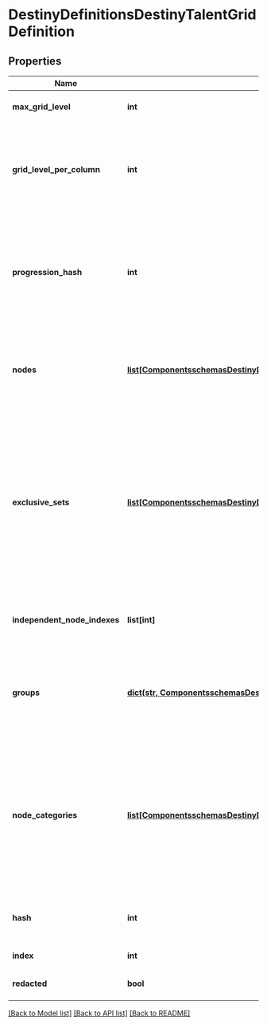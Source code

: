 # DestinyDefinitionsDestinyTalentGridDefinition

## Properties
Name | Type | Description | Notes
------------ | ------------- | ------------- | -------------
**max_grid_level** | **int** | The maximum possible level of the Talent Grid: at this level, any nodes are allowed to be activated. | [optional] 
**grid_level_per_column** | **int** | The meaning of this has been lost in the sands of time: it still exists as a property, but appears to beunused in the modern UI of talent grids.  It used to imply that each visual \&quot;column\&quot; of talent nodesrequired identical progression levels in order to be activated.  Returning this value in case it is stilluseful to someone?  Perhaps it&#39;s just a bit of interesting history. | [optional] 
**progression_hash** | **int** | The hash identifier of the Progression (DestinyProgressionDefinition) that drives whether and whenTalent Nodes can be activated on the Grid.  Items will have instances of this Progression, and willgain experience that will eventually cause the grid to increase in level.  As the grid&#39;s level increases,it will cross the threshold where nodes can be activated.  See DestinyTalentGridStepDefinition&#39;sactivation requirements for more information. | [optional] 
**nodes** | [**list[ComponentsschemasDestinyDefinitionsDestinyTalentNodeDefinition]**](ComponentsschemasDestinyDefinitionsDestinyTalentNodeDefinition.md) | The list of Talent Nodes on the Grid (recall that Nodes themselves are really just locations inthe UI to show whatever their current Step is.  You will only know the current step for a nodeby retrieving instanced data through platform calls to the API that return DestinyItemTalentGridComponent). | [optional] 
**exclusive_sets** | [**list[ComponentsschemasDestinyDefinitionsDestinyTalentNodeExclusiveSetDefinition]**](ComponentsschemasDestinyDefinitionsDestinyTalentNodeExclusiveSetDefinition.md) | Talent Nodes can exist in \&quot;exclusive sets\&quot;: these are sets of nodes in which only a single node in the set can be activated at any given time.  Activating a node in this set will automaticallydeactivate the other nodes in the set (referred to as a \&quot;Swap\&quot;).  If a node in the exclusive set has already been activated, the game will not charge you materialsto activate another node in the set, even if you have never activated it before, because you alreadypaid the cost to activate one node in the set.  Not to be confused with Exclusive Groups.  (how the heck do we NOT get confused by that?  Jeez)See the groups property for information about that only-tangentially-related concept. | [optional] 
**independent_node_indexes** | **list[int]** | This is a quick reference to the indexes of nodes that are not part of exclusive sets.  Handyfor knowing which talent nodes can only be activated directly, rather than via swapping. | [optional] 
**groups** | [**dict(str, ComponentsschemasDestinyDefinitionsDestinyTalentExclusiveGroup)**](ComponentsschemasDestinyDefinitionsDestinyTalentExclusiveGroup.md) | Talent Nodes can have \&quot;Exclusive Groups\&quot;.  These are not to be confused with Exclusive Sets (see exclusiveSets property).  Look at the definition of DestinyTalentExclusiveGroup for more information and how they work.  These groupsare keyed by the \&quot;groupHash\&quot; from DestinyTalentExclusiveGroup. | [optional] 
**node_categories** | [**list[ComponentsschemasDestinyDefinitionsDestinyTalentNodeCategory]**](ComponentsschemasDestinyDefinitionsDestinyTalentNodeCategory.md) | BNet wants to show talent nodes grouped by similar purpose with localized titles.This is the ordered list of those categories: if you want to show nodes by category, you caniterate over this list, render the displayProperties for the category as the title, andthen iterate over the talent nodes referenced by the category to show the related nodes.  Note that this is different from Exclusive Groups or Sets, because these categoriesalso incorporate \&quot;Independent\&quot; nodes that belong to neither sets nor groups.  These are purelyfor visual grouping of nodes rather than functional grouping. | [optional] 
**hash** | **int** | The unique identifier for this entity.  Guaranteed to be unique for the type of entity, but not globally.  When entities refer to each other in Destiny content, it is this hash that they are referring to. | [optional] 
**index** | **int** | The index of the entity as it was found in the investment tables. | [optional] 
**redacted** | **bool** | If this is true, then there is an entity with this identifier/type combination, but BNet isnot yet allowed to show it.  Sorry! | [optional] 

[[Back to Model list]](../README.md#documentation-for-models) [[Back to API list]](../README.md#documentation-for-api-endpoints) [[Back to README]](../README.md)


